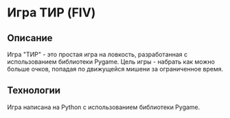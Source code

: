 # Игра ТИР (FIV)

## Описание
Игра "ТИР" - это простая игра на ловкость, разработанная с использованием библиотеки Pygame. Цель игры - набрать как можно больше очков, попадая по движущейся мишени за ограниченное время.

## Технологии
Игра написана на Python с использованием библиотеки Pygame.


